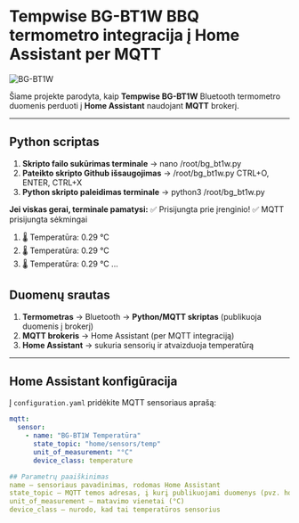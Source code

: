 # Tempwise BG-BT1W BBQ termometro integracija į Home Assistant per MQTT

![BG-BT1W](https://github.com/user-attachments/assets/a37e6533-3d26-472e-9849-3f8e7589b346)

Šiame projekte parodyta, kaip **Tempwise BG-BT1W** Bluetooth termometro duomenis perduoti į **Home Assistant** naudojant **MQTT** brokerį.

---

## Python scriptas
1. **Skripto failo sukūrimas terminale** → nano /root/bg_bt1w.py
2. **Pateikto skripto Github išsaugojimas** → /root/bg_bt1w.py CTRL+O, ENTER, CTRL+X
3. **Python skripto paleidimas terminale** → python3 /root/bg_bt1w.py

**Jei viskas gerai, terminale pamatysi:**
✅ Prisijungta prie įrenginio!
✅ MQTT prisijungta sėkmingai


1. 🌡️ Temperatūra: 0.29 °C
2. 🌡️ Temperatūra: 0.29 °C
3. 🌡️ Temperatūra: 0.29 °C
...


## Duomenų srautas
1. **Termometras** → Bluetooth → **Python/MQTT skriptas** (publikuoja duomenis į brokerį)  
2. **MQTT brokeris** → Home Assistant (per MQTT integraciją)  
3. **Home Assistant** → sukuria sensorių ir atvaizduoja temperatūrą

---

## Home Assistant konfigūracija

Į `configuration.yaml` pridėkite MQTT sensoriaus aprašą:

```yaml
mqtt:
  sensor:
    - name: "BG-BT1W Temperatūra"
      state_topic: "home/sensors/temp"
      unit_of_measurement: "°C"
      device_class: temperature

## Parametrų paaiškinimas
name – sensoriaus pavadinimas, rodomas Home Assistant
state_topic – MQTT temos adresas, į kurį publikuojami duomenys (pvz. home/sensors/temp)
unit_of_measurement – matavimo vienetai (°C)
device_class – nurodo, kad tai temperatūros sensorius

